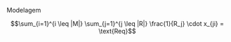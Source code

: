 Modelagem

```math
\sum_{i=1}^{i \leq |M|} \sum_{j=1}^{j \leq |R|} \frac{1}{R_j} \cdot x_{ji} = \text{Req}
```
